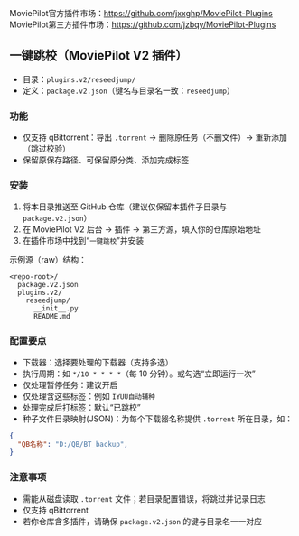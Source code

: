 MoviePilot官方插件市场：https://github.com/jxxghp/MoviePilot-Plugins
MoviePilot第三方插件市场：https://github.com/jzbqy/MoviePilot-Plugins

## 一键跳校（MoviePilot V2 插件）
- 目录：`plugins.v2/reseedjump/`
- 定义：`package.v2.json`（键名与目录名一致：`reseedjump`）

### 功能
- 仅支持 qBittorrent：导出 `.torrent` → 删除原任务（不删文件）→ 重新添加（跳过校验）
- 保留原保存路径、可保留原分类、添加完成标签

### 安装
1. 将本目录推送至 GitHub 仓库（建议仅保留本插件子目录与 `package.v2.json`）
2. 在 MoviePilot V2 后台 → 插件 → 第三方源，填入你的仓库原始地址
3. 在插件市场中找到“`一键跳校`”并安装

示例源（raw）结构：
```
<repo-root>/
  package.v2.json
  plugins.v2/
    reseedjump/
      __init__.py
      README.md
```

### 配置要点
- 下载器：选择要处理的下载器（支持多选）
- 执行周期：如 `*/10 * * * *`（每 10 分钟）。或勾选“立即运行一次”
- 仅处理暂停任务：建议开启
- 仅处理含这些标签：例如 `IYUU自动辅种`
- 处理完成后打标签：默认“已跳校”
- 种子文件目录映射(JSON)：为每个下载器名称提供 `.torrent` 所在目录，如：
```json
{
  "QB名称": "D:/QB/BT_backup",
}
```

### 注意事项
- 需能从磁盘读取 `.torrent` 文件；若目录配置错误，将跳过并记录日志
- 仅支持 qBittorrent
- 若你仓库含多插件，请确保 `package.v2.json` 的键与目录名一一对应


